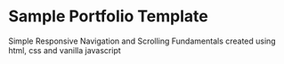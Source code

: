 
# Sample Portfolio Template

Simple Responsive Navigation and Scrolling Fundamentals created using html, css and vanilla javascript

